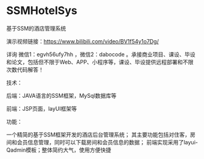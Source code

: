 # SSMHotelSys
基于SSM的酒店管理系统

演示视频链接：https://www.bilibili.com/video/BV1f54y1o7Dg/

详询 微信1：egvh56ufy7hh ，微信2：dabocode 。承接商业项目、课设、毕设和论文，包括但不限于Web、APP、小程序等，课设、毕设提供远程部署和不限次数代码解答！

技术：

后端：JAVA语言的SSM框架，MySql数据库等

前端：JSP页面，layUI框架等

功能：

一个精简的基于SSM框架开发的酒店后台管理系统； 其主要功能包括对住客，房间和会员信息管理，同时可以下载房间和会员信息的数据； 前端实现采用了layui-Qadmin模板；整体简约大气，使用方便快捷
